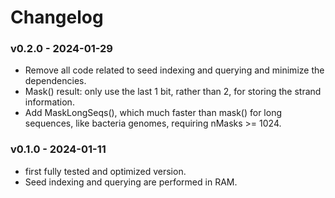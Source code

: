 # Changelog

### v0.2.0 - 2024-01-29

- Remove all code related to seed indexing and querying and minimize the dependencies.
- Mask() result: only use the last 1 bit, rather than 2, for storing the strand information.
- Add MaskLongSeqs(), which much faster than mask() for long sequences, like bacteria genomes, requiring nMasks >= 1024.

### v0.1.0 - 2024-01-11

- first fully tested and optimized version.
- Seed indexing and querying are performed in RAM.
